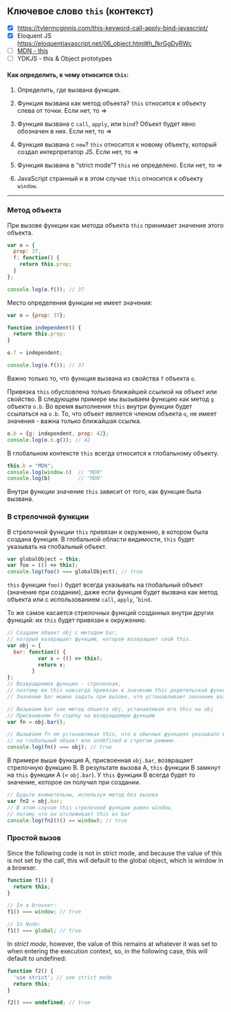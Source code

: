 ## Ключевое слово `this` (контекст)

- [x] https://tylermcginnis.com/this-keyword-call-apply-bind-javascript/
- [x] Eloquent JS
https://eloquentjavascript.net/06_object.html#h_fkrGgDyRWc
- [ ] [MDN - this](https://developer.mozilla.org/en-US/docs/Web/JavaScript/Reference/Operators/this)
- [ ] YDKJS - this & Object prototypes

#### Как определить, к чему относится `this`:
1. Определить, где вызвана функция.

2. Функция вызвана как метод объекта?
	`this` относится к объекту слева от точки.
	Если нет, то =>

3. Функция вызвана с `call`, `apply`, или `bind`?
	Объект будет явно обозначен в них.
	Если нет, то =>

4. Функция вызвана с `new`?
	`this` относится к новому объекту, который создал интерпретатор JS.
	Если нет, то =>

5. Функция вызвана в “strict mode”?
	`this` не определено.
	Если нет, то =>

6. JavaScript странный и в этом случае `this` относится к объекту `window`.

---
### Метод объекта

При вызове функции как метода объекта `this` принимает значение этого объекта.
```js
var o = {
  prop: 37,
  f: function() {
    return this.prop;
  }
};

console.log(o.f()); // 37
```
Место определения функции не имеет значения:
```js
var o = {prop: 37};

function independent() {
  return this.prop;
}

o.f = independent;

console.log(o.f()); // 37
```
Важно только то, что функция вызвана из свойства `f` объекта `o`.

Привязка `this` обусловлена только ближайшей ссылкой на объект или свойство. В следующем примере мы вызываем функцию как метод `g` объекта `o.b`. Во время выполнения `this` внутри функции будет ссылаться на `o.b`. То, что объект является членом объекта `o`, не имеет значения - важна только ближайшая ссылка.
```js
o.b = {g: independent, prop: 42};
console.log(o.b.g()); // 42
```

В глобальном контексте `this` всегда относится к глобальному объекту.
```js
this.b = "MDN";
console.log(window.b)  // "MDN"
console.log(b)         // "MDN"
```
Внутри функции значение `this` зависит от того, как функция была вызвана.


### В стрелочной функции

В стрелочной функции `this` привязан к окружению, в котором была создана функция. В глобальной области видимости, `this` будет указывать на глобальный объект.
```js
var globalObject = this;
var foo = (() => this);
console.log(foo() === globalObject); // true
```
`this` функции `foo()` будет всегда указывать на глобальный объект (значение при создании), даже если функция будет вызвана как метод объекта или с использованием `call`, `apply`, '`bind`.

То же самое касается стрелочных функций созданных внутри других функций: их `this` будет привязан к окружению.
```js
// Создаем объект obj с методом bar,
// который возвращает функцию, которая возвращает свой this.
var obj = {
  bar: function() {
          var x = (() => this);
          return x;
        }
};
// Возвращаемая функция - стрелочная,
// поэтому ее this навсегда привязан к значению this родительской функции.
// Значение bar можно задать при вызове, что устанавливает значение возвращаемой функции

// Вызываем bar как метод объекта obj, устанавливая его this на obj
// Присваиваем fn ссылку на возвращаемую функцию
var fn = obj.bar();

// Вызываем fn не устанавливая this, что в обычных функциях указывало бы
// на глобальный объект или undefined в строгом режиме.
console.log(fn() === obj); // true
```
В примере выше функция А, присвоенная `obj.bar`, возвращает стрелочную функцию В. В результате вызова A, `this` функции B замкнут на `this` функции A (= `obj.bar`). У `this` функции B всегда будет то значение, которое он получил при создании.
```js
// Будьте внимательны, используя метод без вызова
var fn2 = obj.bar;
// В этом случае this стрелочной функции равен window,
// потому что он отслеживает this из bar
console.log(fn2()() == window); // true
```

### Простой вызов
Since the following code is not in strict mode, and because the value of this is not set by the call, this will default to the global object, which is window in a browser.
```js
function f1() {
  return this;
}

// In a browser:
f1() === window; // true

// In Node:
f1() === global; // true
```

In *strict mode*, however, the value of this remains at whatever it was set to when entering the execution context, so, in the following case, this will default to undefined:
```js
function f2() {
  'use strict'; // see strict mode
  return this;
}

f2() === undefined; // true
```
